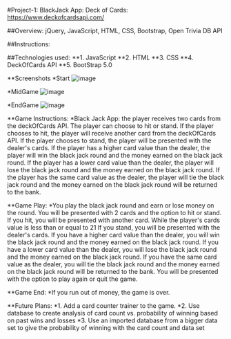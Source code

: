 #Project-1: BlackJack App: Deck of Cards: https://www.deckofcardsapi.com/

##Overview: jQuery, JavaScript, HTML, CSS, Bootstrap, Open Trivia DB API

##Instructions:

##Technologies used:
**1. JavaScript
**2. HTML
**3. CSS
**4. DeckOfCards API
\*\*5. BootStrap 5.0

\**Screenshots
*Start
![image](https://user-images.githubusercontent.com/62709684/208791869-9e5f9144-f739-43bd-9fc9-6ce120ff384f.png)

\*MidGame
![image](https://user-images.githubusercontent.com/62709684/208791979-f228d332-3de0-4cc6-b928-b80a3668d39f.png)

\*EndGame
![image](https://user-images.githubusercontent.com/62709684/208792211-c6c82f8f-2acd-4ebe-9236-92326771bfc4.png)

\**Game Instructions:
*Black Jack App: the player receives two cards from the deckOfCards API. The player can choose to hit or stand. If the player chooses to hit, the player will receive another card from the deckOfCards API. If the player chooses to stand, the player will be presented with the dealer's cards. If the player has a higher card value than the dealer, the player will win the black jack round and the money earned on the black jack round. If the player has a lower card value than the dealer, the player will lose the black jack round and the money earned on the black jack round. If the player has the same card value as the dealer, the player will tie the black jack round and the money earned on the black jack round will be returned to the bank.

\**Game Play:
*You play the black jack round and earn or lose money on the round. You will be presented with 2 cards and the option to hit or stand. If you hit, you will be presented with another card. While the player's cards value is less than or equal to 21 If you stand, you will be presented with the dealer's cards. If you have a higher card value than the dealer, you will win the black jack round and the money earned on the black jack round. If you have a lower card value than the dealer, you will lose the black jack round and the money earned on the black jack round. If you have the same card value as the dealer, you will tie the black jack round and the money earned on the black jack round will be returned to the bank. You will be presented with the option to play again or quit the game.

\**Game End:
*If you run out of money, the game is over.

\**Future Plans:
*1. Add a card counter trainer to the game.
*2. Use database to create analysis of card count vs. probability of winning based on past wins and losses
*3. Use an imported database from a bigger data set to give the probability of winning with the card count and data set
